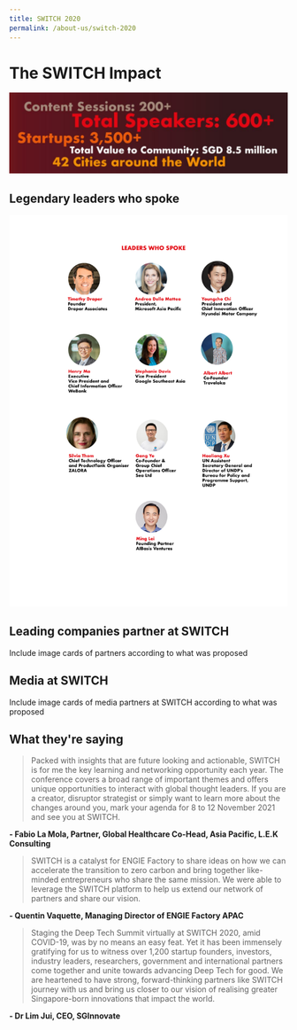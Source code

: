 ```yaml
---
title: SWITCH 2020
permalink: /about-us/switch-2020
---
```

# The SWITCH Impact
![](/images/SWITCH_Impact.jpg)

## Legendary leaders who spoke
![](/images/ISOMER%20pages-SPEAKERS-01.jpg)

## Leading companies partner at SWITCH
Include image cards of partners according to what was proposed

## Media at SWITCH
Include image cards of media partners at SWITCH according to what was proposed

## What they're saying

> Packed with insights that are future looking and actionable, SWITCH is for me the key learning and networking opportunity each year. The conference covers a broad range of important themes and offers unique opportunities to interact with global thought leaders. If you are a creator, disruptor strategist or simply want to learn more about the changes around you, mark your agenda for 8 to 12 November 2021 and see you at SWITCH.

**- Fabio La Mola, Partner, Global Healthcare Co-Head, Asia Pacific, L.E.K Consulting**

> SWITCH is a catalyst for ENGIE Factory to share ideas on how we can accelerate the transition to zero carbon and bring together like-minded entrepreneurs who share the same mission. We were able to leverage the SWITCH platform to help us extend our network of partners and share our vision.

**- Quentin Vaquette, Managing Director of ENGIE Factory APAC**

> Staging the Deep Tech Summit virtually at SWITCH 2020, amid COVID-19, was by no means an easy feat. Yet it has been immensely gratifying for us to witness over 1,200 startup founders, investors, industry leaders, researchers, government and international partners come together and unite towards advancing Deep Tech for good. We are heartened to have strong, forward-thinking partners like SWITCH journey with us and bring us closer to our vision of realising greater Singapore-born innovations that impact the world.

**- Dr Lim Jui, CEO, SGInnovate**